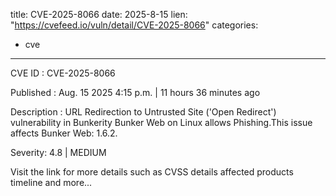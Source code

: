  
title: CVE-2025-8066
date: 2025-8-15
lien: "https://cvefeed.io/vuln/detail/CVE-2025-8066"
categories:
  - cve
---

CVE ID : CVE-2025-8066

Published :  Aug. 15
2025
4:15 p.m. | 11 hours
36 minutes ago

Description : URL Redirection to Untrusted Site ('Open Redirect') vulnerability in Bunkerity Bunker Web on Linux allows Phishing.This issue affects Bunker Web: 1.6.2.

Severity: 4.8 | MEDIUM

Visit the link for more details
such as CVSS details
affected products
timeline
and more...
